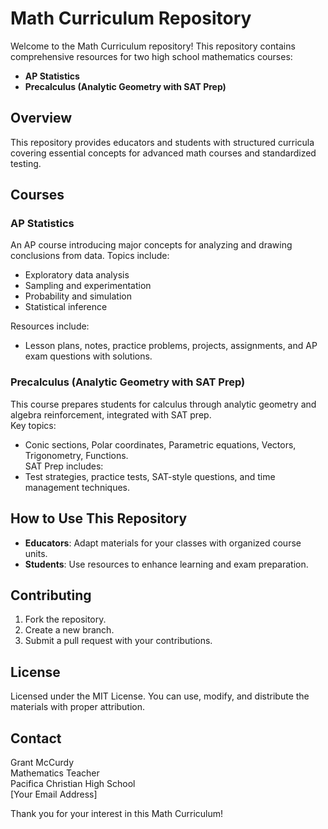 # Math Curriculum Repository

Welcome to the Math Curriculum repository! This repository contains comprehensive resources for two high school mathematics courses:

- **AP Statistics**  
- **Precalculus (Analytic Geometry with SAT Prep)**  

## Overview
This repository provides educators and students with structured curricula covering essential concepts for advanced math courses and standardized testing.

## Courses

### AP Statistics  
An AP course introducing major concepts for analyzing and drawing conclusions from data. Topics include:  
- Exploratory data analysis  
- Sampling and experimentation  
- Probability and simulation  
- Statistical inference  

Resources include:
- Lesson plans, notes, practice problems, projects, assignments, and AP exam questions with solutions.

### Precalculus (Analytic Geometry with SAT Prep)  
This course prepares students for calculus through analytic geometry and algebra reinforcement, integrated with SAT prep.  
Key topics:  
- Conic sections, Polar coordinates, Parametric equations, Vectors, Trigonometry, Functions.  
SAT Prep includes:
- Test strategies, practice tests, SAT-style questions, and time management techniques.

## How to Use This Repository
- **Educators**: Adapt materials for your classes with organized course units.  
- **Students**: Use resources to enhance learning and exam preparation.

## Contributing
1. Fork the repository.  
2. Create a new branch.  
3. Submit a pull request with your contributions.

## License
Licensed under the MIT License. You can use, modify, and distribute the materials with proper attribution.

## Contact
Grant McCurdy  
Mathematics Teacher  
Pacifica Christian High School  
[Your Email Address]

Thank you for your interest in this Math Curriculum!